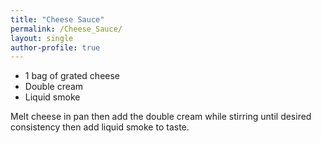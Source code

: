 ```yaml
---
title: "Cheese Sauce"
permalink: /Cheese_Sauce/
layout: single
author-profile: true
---
```


- 1 bag of grated cheese 
- Double cream
- Liquid smoke

Melt cheese in pan then add the double cream while stirring until desired consistency then add liquid smoke to taste.
